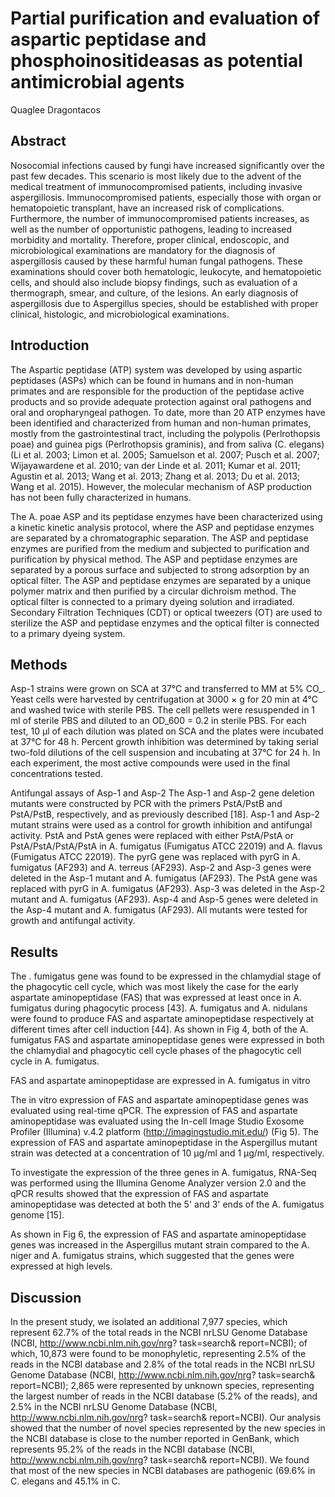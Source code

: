 # Partial purification and evaluation of aspartic peptidase and phosphoinositideasas as potential antimicrobial agents
Quaglee Dragontacos


## Abstract
Nosocomial infections caused by fungi have increased significantly over the past few decades. This scenario is most likely due to the advent of the medical treatment of immunocompromised patients, including invasive aspergillosis. Immunocompromised patients, especially those with organ or hematopoietic transplant, have an increased risk of complications. Furthermore, the number of immunocompromised patients increases, as well as the number of opportunistic pathogens, leading to increased morbidity and mortality. Therefore, proper clinical, endoscopic, and microbiological examinations are mandatory for the diagnosis of aspergillosis caused by these harmful human fungal pathogens. These examinations should cover both hematologic, leukocyte, and hematopoietic cells, and should also include biopsy findings, such as evaluation of a thermograph, smear, and culture, of the lesions. An early diagnosis of aspergillosis due to Aspergillus species, should be established with proper clinical, histologic, and microbiological examinations.


## Introduction
The Aspartic peptidase (ATP) system was developed by using aspartic peptidases (ASPs) which can be found in humans and in non-human primates and are responsible for the production of the peptidase active products and so provide adequate protection against oral pathogens and oral and oropharyngeal pathogen. To date, more than 20 ATP enzymes have been identified and characterized from human and non-human primates, mostly from the gastrointestinal tract, including the polypolis (Perlrothopsis poae) and guinea pigs (Perlrothopsis graminis), and from saliva (C. elegans) (Li et al. 2003; Limon et al. 2005; Samuelson et al. 2007; Pusch et al. 2007; Wijayawardene et al. 2010; van der Linde et al. 2011; Kumar et al. 2011; Agustin et al. 2013; Wang et al. 2013; Zhang et al. 2013; Du et al. 2013; Wang et al. 2015). However, the molecular mechanism of ASP production has not been fully characterized in humans.

The A. poae ASP and its peptidase enzymes have been characterized using a kinetic kinetic analysis protocol, where the ASP and peptidase enzymes are separated by a chromatographic separation. The ASP and peptidase enzymes are purified from the medium and subjected to purification and purification by physical method. The ASP and peptidase enzymes are separated by a porous surface and subjected to strong adsorption by an optical filter. The ASP and peptidase enzymes are separated by a unique polymer matrix and then purified by a circular dichroism method. The optical filter is connected to a primary dyeing solution and irradiated. Secondary Filtration Techniques (CDT) or optical tweezers (OT) are used to sterilize the ASP and peptidase enzymes and the optical filter is connected to a primary dyeing system.


## Methods
Asp-1 strains were grown on SCA at 37°C and transferred to MM at 5% CO_. Yeast cells were harvested by centrifugation at 3000 × g for 20 min at 4°C and washed twice with sterile PBS. The cell pellets were resuspended in 1 ml of sterile PBS and diluted to an OD_600 = 0.2 in sterile PBS. For each test, 10 µl of each dilution was plated on SCA and the plates were incubated at 37°C for 48 h. Percent growth inhibition was determined by taking serial two-fold dilutions of the cell suspension and incubating at 37°C for 24 h. In each experiment, the most active compounds were used in the final concentrations tested.

Antifungal assays of Asp-1 and Asp-2
The Asp-1 and Asp-2 gene deletion mutants were constructed by PCR with the primers PstA/PstB and PstA/PstB, respectively, and as previously described [18]. Asp-1 and Asp-2 mutant strains were used as a control for growth inhibition and antifungal activity. PstA and PstA genes were replaced with either PstA/PstA or PstA/PstA/PstA/PstA in A. fumigatus (Fumigatus ATCC 22019) and A. flavus (Fumigatus ATCC 22019). The pyrG gene was replaced with pyrG in A. fumigatus (AF293) and A. terreus (AF293). Asp-2 and Asp-3 genes were deleted in the Asp-1 mutant and A. fumigatus (AF293). The PstA gene was replaced with pyrG in A. fumigatus (AF293). Asp-3 was deleted in the Asp-2 mutant and A. fumigatus (AF293). Asp-4 and Asp-5 genes were deleted in the Asp-4 mutant and A. fumigatus (AF293). All mutants were tested for growth and antifungal activity.


## Results

The . fumigatus gene was found to be expressed in the chlamydial stage of the phagocytic cell cycle, which was most likely the case for the early aspartate aminopeptidase (FAS) that was expressed at least once in A. fumigatus during phagocytic process [43]. A. fumigatus and A. nidulans were found to produce FAS and aspartate aminopeptidase respectively at different times after cell induction [44]. As shown in Fig 4, both of the A. fumigatus FAS and aspartate aminopeptidase genes were expressed in both the chlamydial and phagocytic cell cycle phases of the phagocytic cell cycle in A. fumigatus.

FAS and aspartate aminopeptidase are expressed in A. fumigatus in vitro

The in vitro expression of FAS and aspartate aminopeptidase genes was evaluated using real-time qPCR. The expression of FAS and aspartate aminopeptidase was evaluated using the In-cell Image Studio Exosome Profiler (Illumina) v.4.2 platform (http://imagingstudio.mit.edu/) (Fig 5). The expression of FAS and aspartate aminopeptidase in the Aspergillus mutant strain was detected at a concentration of 10 µg/ml and 1 µg/ml, respectively.

To investigate the expression of the three genes in A. fumigatus, RNA-Seq was performed using the Illumina Genome Analyzer version 2.0 and the qPCR results showed that the expression of FAS and aspartate aminopeptidase was detected at both the 5' and 3' ends of the A. fumigatus genome [15].

As shown in Fig 6, the expression of FAS and aspartate aminopeptidase genes was increased in the Aspergillus mutant strain compared to the A. niger and A. fumigatus strains, which suggested that the genes were expressed at high levels.


## Discussion
In the present study, we isolated an additional 7,977 species, which represent 62.7% of the total reads in the NCBI nrLSU Genome Database (NCBI, http://www.ncbi.nlm.nih.gov/nrg? task=search& report=NCBI); of which, 10,873 were found to be monophyletic, representing 2.5% of the reads in the NCBI database and 2.8% of the total reads in the NCBI nrLSU Genome Database (NCBI, http://www.ncbi.nlm.nih.gov/nrg? task=search& report=NCBI); 2,865 were represented by unknown species, representing the largest number of reads in the NCBI database (5.2% of the reads), and 2.5% in the NCBI nrLSU Genome Database (NCBI, http://www.ncbi.nlm.nih.gov/nrg? task=search& report=NCBI). Our analysis showed that the number of novel species represented by the new species in the NCBI database is close to the number reported in GenBank, which represents 95.2% of the reads in the NCBI database (NCBI, http://www.ncbi.nlm.nih.gov/nrg? task=search& report=NCBI). We found that most of the new species in NCBI databases are pathogenic (69.6% in C. elegans and 45.1% in C.
